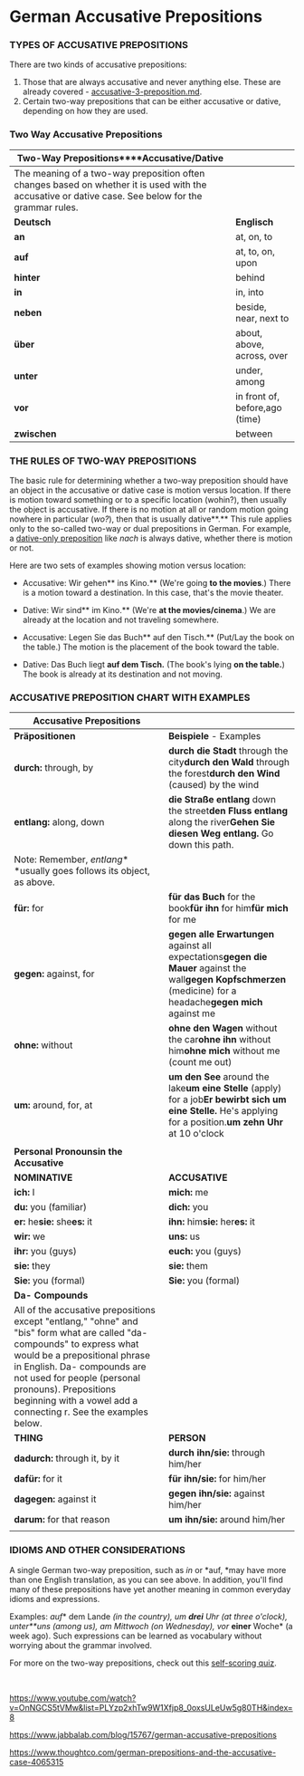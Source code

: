 # German Accusative Prepositions

### TYPES OF ACCUSATIVE PREPOSITIONS

There are two kinds of accusative prepositions:

1. Those that are always accusative and never anything else. These are already covered - [accusative-3-preposition.md](../../cases/2-accusative/accusative-3-preposition.md).
2. Certain two-way prepositions that can be either accusative or dative, depending on how they are used.



### Two Way Accusative Prepositions

| **Two-Way Prepositions****Accusative/Dative** |                                |
| ---------------------------------------- | ------------------------------ |
| The meaning of a two-way preposition often changes based on whether it is used with the accusative or dative case. See below for the grammar rules. |                                |
| **Deutsch**                              | **Englisch**                   |
| **an**                                   | at, on, to                     |
| **auf**                                  | at, to, on, upon               |
| **hinter**                               | behind                         |
| **in**                                   | in, into                       |
| **neben**                                | beside, near, next to          |
| **über**                                 | about, above, across, over     |
| **unter**                                | under, among                   |
| **vor**                                  | in front of, before,ago (time) |
| **zwischen**                             | between                        |

### THE RULES OF TWO-WAY PREPOSITIONS

The basic rule for determining whether a two-way preposition should have an object in the accusative or dative case is motion versus location. If there is motion toward something or to a specific location (wohin?), then usually the object is accusative. If there is no motion at all or random motion going nowhere in particular (*wo?*), then that is usually dative**.** This rule applies only to the so-called two-way or dual prepositions in German. For example, a [dative-only preposition](https://www.thoughtco.com/using-german-dative-prepositions-correctly-1444496) like *nach* is always dative, whether there is motion or not. 

Here are two sets of examples showing motion versus location:

- Accusative: Wir gehen** ins Kino.** (We're going **to the movies**.) There is a motion toward a destination. In this case, that's the movie theater. 
- Dative: Wir sind** im Kino.** (We're **at the movies/cinema**.) We are already at the location and not traveling somewhere. 


- Accusative: Legen Sie das Buch** auf den Tisch.** (Put/Lay the book on the table.) The motion is the placement of the book toward the table.
- Dative: Das Buch liegt **auf dem Tisch.** (The book's lying **on the table.**) The book is already at its destination and not moving.

### ACCUSATIVE PREPOSITION CHART WITH EXAMPLES

| **Accusative Prepositions**              |                                          |
| ---------------------------------------- | ---------------------------------------- |
| **Präpositionen**                        | **Beispiele** - Examples                 |
| **durch:** through, by                   | **durch die Stadt** through the city**durch den Wald** through the forest**durch den Wind** (caused) by the wind |
| **entlang:** along, down                 | **die Straße entlang** down the street**den Fluss entlang** along the river**Gehen Sie diesen Weg entlang.** Go down this path. |
| Note: Remember, *entlang** *usually goes follows its object, as above. |                                          |
| **für:** for                             | **für das Buch** for the book**für ihn** for him**für mich** for me |
| **gegen:** against, for                  | **gegen alle Erwartungen** against all expectations**gegen die Mauer** against the wall**gegen Kopfschmerzen** (medicine) for a headache**gegen mich** against me |
| **ohne:** without                        | **ohne den Wagen** without the car**ohne ihn** without him**ohne mich** without me (count me out) |
| **um:** around, for, at                  | **um den See** around the lake**um eine Stelle** (apply) for a job**Er bewirbt sich um eine Stelle.** He's applying for a position.**um zehn Uhr** at 10 o'clock |
|                                          |                                          |
| **Personal Pronounsin the Accusative**   |                                          |
| **NOMINATIVE**                           | **ACCUSATIVE**                           |
| **ich:** I                               | **mich:** me                             |
| **du:** you (familiar)                   | **dich:** you                            |
| **er:** he**sie:** she**es:** it         | **ihn:** him**sie:** her**es:** it       |
| **wir:** we                              | **uns:** us                              |
| **ihr:** you (guys)                      | **euch:** you (guys)                     |
| **sie:** they                            | **sie:** them                            |
| **Sie:** you (formal)                    | **Sie:** you (formal)                    |
| **Da- Compounds**                        |                                          |
| All of the accusative prepositions except "entlang," "ohne" and "bis" form what are called "da- compounds" to express what would be a prepositional phrase in English. Da- compounds are not used for people (personal pronouns). Prepositions beginning with a vowel add a connecting r. See the examples below. |                                          |
| **THING**                                | **PERSON**                               |
| **dadurch:** through it, by it           | **durch ihn/sie:** through him/her       |
| **dafür:** for it                        | **für ihn/sie:** for him/her             |
| **dagegen:** against it                  | **gegen ihn/sie:** against him/her       |
| **darum:** for that reason               | **um ihn/sie:** around him/her           |
|                                          |                                          |

 

### IDIOMS AND OTHER CONSIDERATIONS

A single German two-way preposition, such as *in* or *auf, *may have more than one English translation, as you can see above. In addition, you'll find many of these prepositions have yet another meaning in common everyday idioms and expressions.

Examples: *auf** dem Lande *(in the country), *um **drei** Uhr* (at three o'clock), *unter**uns* (among us), *am Mittwoch* (on Wednesday), *vor** **einer** Woche* (a week ago). Such expressions can be learned as vocabulary without worrying about the grammar involved.

For more on the two-way prepositions, check out this [self-scoring quiz](https://www.thoughtco.com/two-way-doubtful-prepositions-in-german-1444444).  

​      

https://www.youtube.com/watch?v=OnNGCS5tVMw&list=PLYzp2xhTw9W1Xfjp8_0oxsULeUw5g80TH&index=8

https://www.jabbalab.com/blog/15767/german-accusative-prepositions   

https://www.thoughtco.com/german-prepositions-and-the-accusative-case-4065315                 

